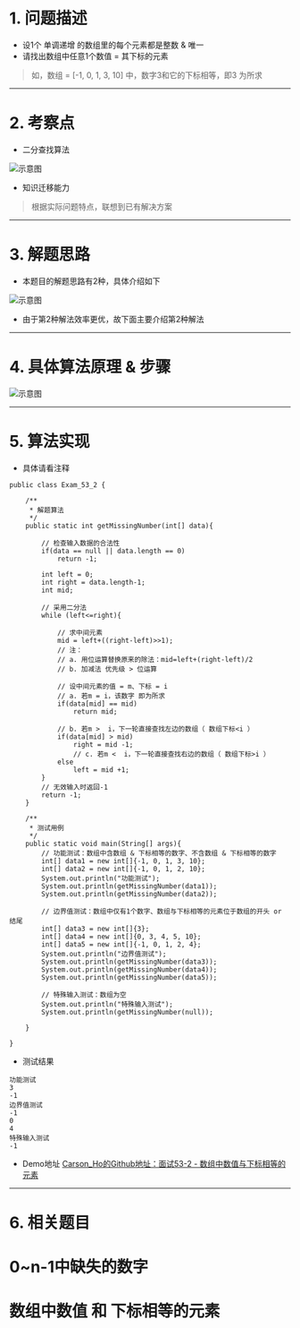 # 1. 问题描述
- 设1个 单调递增 的数组里的每个元素都是整数 & 唯一
- 请找出数组中任意1个数值 = 其下标的元素
>如，数组 = [-1, 0, 1, 3, 10] 中，数字3和它的下标相等，即3 为所求

***
# 2. 考察点
- 二分查找算法

![示意图](http://upload-images.jianshu.io/upload_images/944365-de858f199f19afc6.png?imageMogr2/auto-orient/strip%7CimageView2/2/w/1240)

- 知识迁移能力
>根据实际问题特点，联想到已有解决方案

***
# 3. 解题思路
- 本题目的解题思路有2种，具体介绍如下

![示意图](http://upload-images.jianshu.io/upload_images/944365-2c478ed2d47f191e.png?imageMogr2/auto-orient/strip%7CimageView2/2/w/1240)



- 由于第2种解法效率更优，故下面主要介绍第2种解法

***
# 4. 具体算法原理 & 步骤

![示意图](http://upload-images.jianshu.io/upload_images/944365-e1bb67d18e144255.png?imageMogr2/auto-orient/strip%7CimageView2/2/w/1240)

***
# 5. 算法实现
- 具体请看注释

```
public class Exam_53_2 {

    /**
     * 解题算法
     */
    public static int getMissingNumber(int[] data){

        // 检查输入数据的合法性
        if(data == null || data.length == 0)
            return -1;

        int left = 0;
        int right = data.length-1;
        int mid;

        // 采用二分法
        while (left<=right){

            // 求中间元素
            mid = left+((right-left)>>1);
            // 注：
            // a. 用位运算替换原来的除法：mid=left+(right-left)/2
            // b. 加减法 优先级 > 位运算

            // 设中间元素的值 = m、下标 = i
            // a. 若m = i，该数字 即为所求
            if(data[mid] == mid)
                return mid;

            // b. 若m >  i，下一轮直接查找左边的数组（ 数组下标<i ）
            if(data[mid] > mid)
                right = mid -1;
                // c. 若m <  i，下一轮直接查找右边的数组（ 数组下标>i ）
            else
                left = mid +1;
        }
        // 无效输入时返回-1
        return -1;
    }

    /**
     * 测试用例
     */
    public static void main(String[] args){
        // 功能测试：数组中含数组 & 下标相等的数字、不含数组 & 下标相等的数字
        int[] data1 = new int[]{-1, 0, 1, 3, 10};
        int[] data2 = new int[]{-1, 0, 1, 2, 10};
        System.out.println("功能测试");
        System.out.println(getMissingNumber(data1));
        System.out.println(getMissingNumber(data2));

        // 边界值测试：数组中仅有1个数字、数组与下标相等的元素位于数组的开头 or 结尾
        int[] data3 = new int[]{3};
        int[] data4 = new int[]{0, 3, 4, 5, 10};
        int[] data5 = new int[]{-1, 0, 1, 2, 4};
        System.out.println("边界值测试");
        System.out.println(getMissingNumber(data3));
        System.out.println(getMissingNumber(data4));
        System.out.println(getMissingNumber(data5));

        // 特殊输入测试：数组为空
        System.out.println("特殊输入测试");
        System.out.println(getMissingNumber(null));

    }

}
```

- 测试结果

```
功能测试
3
-1
边界值测试
-1
0
4
特殊输入测试
-1
```

- Demo地址
[Carson_Ho的Github地址：面试53-2 - 数组中数值与下标相等的元素](https://github.com/Carson-Ho/AlgorithmLearning)

***

# 6. 相关题目
# 0~n-1中缺失的数字
# 数组中数值 和 下标相等的元素